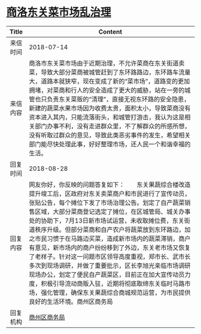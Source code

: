# <a href="http://www.shangluo.gov.cn/zmhd/ldxxxx.jsp?urltype=leadermail.LeaderMailContentUrl&wbtreeid=1112&leadermailid=4816">商洛东关菜市场乱治理</a>
|Title|Content|
|:---:|---|
|来信时间|2018-07-14|
|来信内容|商洛市东关菜市场由于近期治理，不允许菜商在东关街道卖菜，导致大部分菜商被城管赶到了东环路路边，东环路车流量大，道路本就狭窄，现在变成了新的“菜市场”，道路变的更加拥堵，对菜商和行人的安全造成了更大的威胁，站在一旁的城管也只负责东关菜贩的“清理”，直接无视东环路的安全隐患，新建的蔬菜水果市场因为收费太贵，面积太小，导致菜商没有资本进入其内，只能流落街头，和城管打游击，我认为这是相关部门办事不利，没有走进群众里，不了解群众的所感所想，没有听取过群众的意见，导致此类恶劣事件的发生，希望相关部门能尽快处理此事，好好整理市场，还人民一个和谐幸福的生活。|
|回复时间|2018-08-28|
|回复内容|网友你好，你反映的问题答复如下：　　东关果蔬综合楼改造提升竣工后，区政府对东关卖菜商户和市民进行了宣传动员，张贴公告，每个摊位下发了市场治理公告。划定了自产蔬菜销售区域，大部分菜商登记选定了摊位，在区城管局、城关办事处的协助下，7月13日新市场试运营，未收取摊位费，东关街道秩序升级。但部分菜商和自产农户将蔬菜放到东环路边，加之市民习惯于在马路边买菜，造成新市场内的蔬菜滞销，商户有意见，新市场内的商户纷纷移到了外边，东关老市场又恢复了老样子。针对这一问题市区领导高度重视，郑市长、武市长多次到现场调研，并做了重要批示，区长李旭光亲临市场调研现场办公，划定了便民自产蔬菜区，目前正在加大宣传动员力度，积极引导流动商贩入驻，近期将彻底取缔东关临时马路市场，强化管理，确保东关果蔬综合商城规范运营，为市民提供良好的生活环境。商州区商务局|
|回复机构|<a href="../../categories/agencies/商州区商务局.md">商州区商务局</a>|